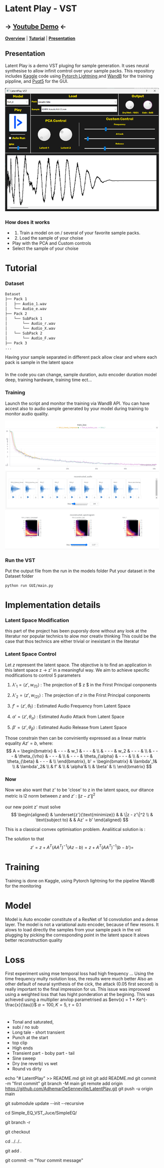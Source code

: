 
# Latent Play - VST

## -> [**Youtube Demo**](./code/Experiments_WaveShaper.ipynb) <-

[**Overview**](./code/Experiments_WaveShaper.ipynb)
| [**Tutorial**](#Tutorial)
| [**Presentation**](DDSP_Presentation.pptx)

## Presentation

Latent Play is a demo VST pluging for sample generation. It uses neural synthesise to allow infinit comtrol over your sample packs. This repository includes [Kaggle](https://www.kaggle.com/code/adhmardesenneville/latentplay/output?scriptVersionId=188128696) code using [Pytorch Lightning ](https://lightning.ai/docs/pytorch/stable/) and [WandB](https://wandb.ai/site) for the training pippline, and [Pyqt5](https://pypi.org/project/PyQt5/) for the GUI.


![](./fig/VST_view.png)

### How does it works
- 1) Train a model on on / several of your favorite sample packs. 
- 2) Load the sample of your choise
- Play with the PCA and Custom controls
- Select the sample of your choise


# Tutorial

### Dataset
```
Dataset
├── Pack 1
│   ├── Audio_1.wav
│   └── Audio_e.wav
├── Pack 2
│   └── SubPack 1
│       └── Audio_r.wav
│       └── Audio_X.wav
│   └── SubPack 2
│       └── Audio_F.wav
├── Pack 3
...
```
  
Having your sample separated in different pack allow clear and where each pack is sample in the latent space

###
In the code you can change, sample duration, auto encoder duration
model deep, training hardware, training time ect...


### Training
Launch the script and monitor the training via WandB API. You can have accest also to audio sample generated by your model during training to monitor audio quality.

![](./fig/training_loss.png)
![](./fig/training_audio.png)
![](./fig/training_spect.png)

### Run the VST
Put the output file from the run in the models folder
Put your dataset in the Dataset folder

```
python run GUI/main.py
```


# Implementation details

### Latent Space Modification

this part of the project has been puporsly done without any look at the literatur nor popular technics to alow mor creativ thinking 
This could be the case that thos technics are either trivial or inexistant in the literatur

### Latent Space Control

Let $z$ represent the latent space. The objective is to find an application in this latent space z -> z' in a meaningful way. We aim to achieve specific modifications to control 5 parameters

1. $\lambda'_1 = \langle z', w_{(1)} \rangle$ : The projection of $ z $ in the Frirst Principal conponents

2. $\lambda'_2 = \langle z', w_{(2)} \rangle$ : The projection of $z$ in the Frirst Principal conponents

3. $f' = \langle z',\theta_{\text{f}} \rangle$ : Estimated Audio Frequency from Latent Space

4. $\alpha' = \langle z',\theta_{\alpha} \rangle$ : Estimated Audio Attack from Latent Space

5. $\beta' = \langle z',\theta_{\beta} \rangle$ : Estimated Audio Release from Latent Space



Those constrain then can  be conviniently expressed as a linear matrix equality $Az' = b$, where:
$$
A = 
\begin{bmatrix}
 & - - - & w_1 & - - - & \\
 & - - - & w_2 & - - - & \\
 & - - - & \theta_{\rho} & - - - & \\
 & - - - & \theta_{\alpha} & - - - & \\
 & - - - & \theta_{\beta} & - - - & \\
\end{bmatrix}, b' = \begin{bmatrix}
 & \lambda'_1& \\
 & \lambda'_2& \\
 & f' & \\
 & \alpha'& \\
 & \beta' & \\
\end{bmatrix}
$$

### Now 
Now we also want that z' to be 'close' to z in the latent space, our ditance metric is l2 norm between $z$  and $z'$ : $\|z - z'\|^2$


#### 
our new point z' must solve
$$
\begin{aligned}
    & \underset{z'}{\text{minimize}}
    & & \|z - z'\|^2 \\
    & \text{subject to}
    & & Az' = b'
\end{aligned}
$$

This is a classical convex optimisation problem.
Analiitical solution is :

The solution to that 
$$
z' = z + A^T (A A^T)^{-1} (A z - b) = z + A^T (A A^T)^{-1} (b - b') = 
$$
# Training

Training is done on Kaggle, using 
Pytorch lightning for the pipeline
WandB for the monitoring

# Model

Model is Auto encoder constitute of a ResNet of 1d convolution and a dense layer. 
The model is not a variational auto encoder, because of fiew resons.
It alows to load directly the samples from your sample pack in the vst plugging by picking the corresponding point in the latent space
It alows better reconstruction quality

# Loss

First experiment using mse temporal loss had high frequency ...
Using the time frequency multy rsolution loss, the results were much better
Also an other default of neural synthesis of the cick, the attack (0.05 first second) is really important to the final impression for us. This issue was improoved using a weighted loss that has hight ponderation at the begining. This was achieved using a multiplier anvlop parametrised as $env(x) = 1 + Ke^{-\frac{x}{\tau}}$
$\alpha = 100, K = 5, \tau = 0.1$

#

- Tonal and saturated, 
- subi / no sub
- Long tale - short transient
- Punch at the start
- top clip
- High ends
- Transient part - boby part - tail
- Sine sweep
- Dry (ne reverb) vs wet
- Round vs dirty



echo "# LatentPlay" >> README.md
git init
git add README.md
git commit -m "first commit"
git branch -M main
git remote add origin https://github.com/AdhemarDeSenneville/LatentPlay.git
git push -u origin main

git submodule update --init --recursive

cd Simple_EQ_VST_Juce/SimpleEQ/

git branch -r

git checkout <branch-name>

cd ../../..

git add .

git commit -m "Your commit message"

